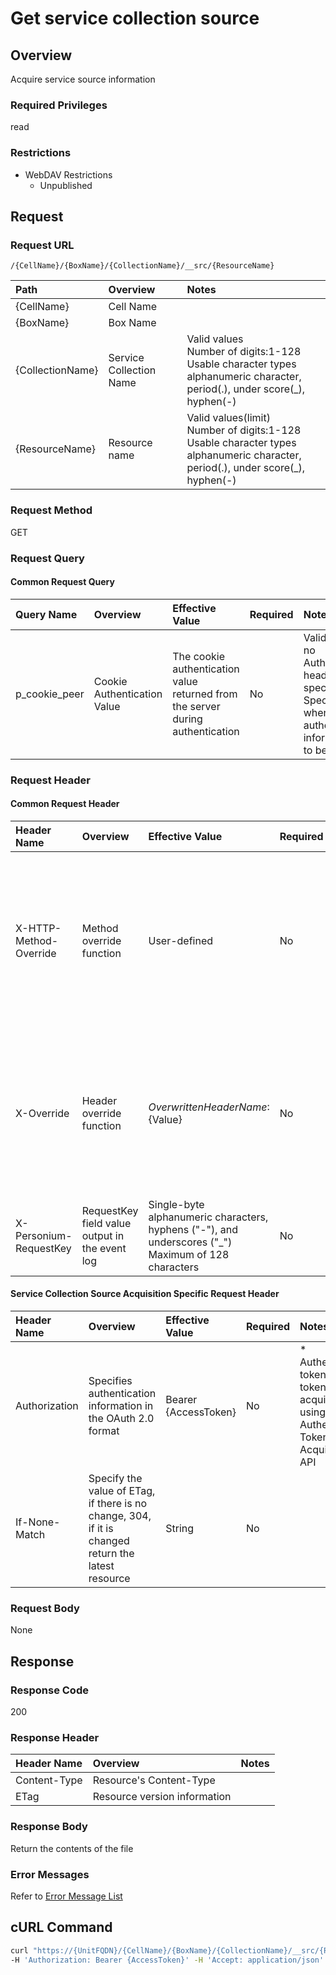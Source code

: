 # Get service collection source

## Overview

Acquire service source information

### Required Privileges

read

### Restrictions

* WebDAV Restrictions
    * Unpublished

## Request

### Request URL

```
/{CellName}/{BoxName}/{CollectionName}/__src/{ResourceName}
```

|Path|Overview|Notes|
|:--|:--|:--|
|{CellName}|Cell Name||
|{BoxName}|Box Name||
|{CollectionName}|Service Collection Name|Valid values <br>Number of digits:1-128<br>Usable character types<br>alphanumeric character, period(.), under score(_), hyphen(-)|
|{ResourceName}|Resource name|Valid values(limit) <br>Number of digits:1-128<br>Usable character types<br>alphanumeric character, period(.), under score(_), hyphen(-)|

### Request Method

GET

### Request Query

#### Common Request Query

|Query Name|Overview|Effective Value|Required|Notes|
|:--|:--|:--|:--|:--|
|p_cookie_peer|Cookie Authentication Value|The cookie authentication value returned from the server during authentication|No|Valid only if no Authorization header specified<br>Specify this when cookie authentication information is to be used|

### Request Header

#### Common Request Header

|Header Name|Overview|Effective Value|Required|Notes|
|:--|:--|:--|:--|:--|
|X-HTTP-Method-Override|Method override function|User-defined|No|If you specify this value when requesting with the POST method, the specified value will be used as a method.|
|X-Override|Header override function|${OverwrittenHeaderName}:${Value}|No|Overwrite normal HTTP header value. To overwrite multiple headers, specify multiple X-Override headers.|
|X-Personium-RequestKey|RequestKey field value output in the event log|Single-byte alphanumeric characters, hyphens ("-"), and underscores ("_")<br>Maximum of 128 characters|No||

#### Service Collection Source Acquisition Specific Request Header

|Header Name|Overview|Effective Value|Required|Notes|
|:--|:--|:--|:--|:--|
|Authorization|Specifies authentication information in the OAuth 2.0 format|Bearer {AccessToken}|No|* Authentication tokens are the tokens acquired using the Authentication Token Acquisition API|
|If-None-Match|Specify the value of ETag, if there is no change, 304, if it is changed return the latest resource|String|No||

### Request Body

None


## Response

### Response Code

200

### Response Header

|Header Name|Overview|Notes|
|:--|:--|:--|
|Content-Type|Resource's Content-Type||
|ETag|Resource version information||

### Response Body

Return the contents of the file

### Error Messages

Refer to [Error Message List](004_Error_Messages.md)


## cURL Command

```sh
curl "https://{UnitFQDN}/{CellName}/{BoxName}/{CollectionName}/__src/{ResourceName}" -X GET -i \
-H 'Authorization: Bearer {AccessToken}' -H 'Accept: application/json'
```


